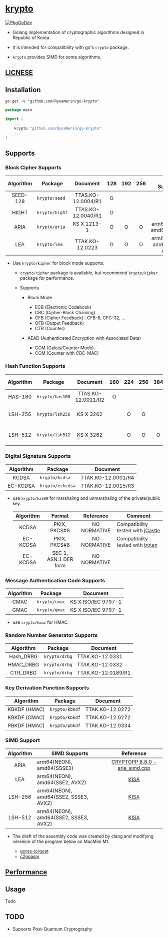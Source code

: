 # [krypto](https://pkg.go.dev/github.com/RyuaNerin/go-krypto)

[![PkgGoDev](https://pkg.go.dev/badge/github.com/RyuaNerin/go-krypto)](https://pkg.go.dev/github.com/RyuaNerin/go-krypto)

- Golang implementation of cryptographic algorithms designed in Republic of Korea

- It is intended for compatibility with go's `crypto` package.

- `krypto` provides SIMD for some algorithms.

## [LICNESE](/LICENSE)

## Installation

```shell
go get -v "github.com/RyuaNerin/go-krypto"
```

```go
package main

import (
    ...
    krypto "github.com/RyuaNerin/go-krypto"
    ...
)
```

## Supports

### Block Cipher Supports

| Algorithm | Package        | Document           | 128 | 192 | 256 | SIMD Supports                  |
|:---------:|----------------|:------------------:|:---:|:---:|:---:|:------------------------------:|
| SEED-128  | `krypto/seed`  | TTAS.KO-12.0004/R1 | O   |     |     |                                |
| HIGHT     | `krypto/hight` | TTAS.KO-12.0040/R1 | O   |     |     |                                |
| ARIA      | `krypto/aria`  | KS X 1213-1        | O   | O   | O   | arm64(NEON), amd64(SSSE3)      |
| LEA       | `krypto/lea`   | TTAK.KO-12.0223    | O   | O   | O   | arm64(NEON), amd64(SSE2, AVX2) |

- Use `krypto/kipher` for block mode supports.
    
    -  `crypto/cipher` package is available, but recommend `krypto/kipher` package for performance.
    
    - Supports

        - Block Mode

            - ECB (Electronic Codebook)
            - CBC (Cipher-Block Chaining)
            - CFB (Cipher Feedback) : CFB-8, CFG-32, ...
            - OFB (Output Feedback)
            - CTR (Counter)

        - AEAD (Authenticated Encryption with Associated Data)

            - GCM (Galois/Counter Mode)
            - CCM (Counter with CBC-MAC)

### Hash Function Supports

| Algorithm  | Package         | Document           | 160 | 224 | 256 | 384 | 512 | SIMD Supports                         |
|:----------:|-----------------|:------------------:|:---:|:---:|:---:|:---:|:---:|:-------------------------------------:|
| HAS-160    | `krypto/has160` | TTAS.KO-12.0011/R2 | O   |     |     |     |     |                                       |
| LSH-256    | `krypto/lsh256` | KS X 3262          |     | O   | O   |     |     | arm64(NEON), amd64(SSE2, SSSE3, AVX2) |
| LSH-512    | `krypto/lsh512` | KS X 3262          |     | O   | O   | O   | O   | arm64(NEON), amd64(SSE2, SSSE3, AVX2) |

### Digital Signature Supports

| Algorithm | Package          | Document           |
|:---------:|------------------|:------------------:|
| KCDSA     | `krypto/kcdsa`   | TTAK.KO-12.0001/R4 |
| EC-KCDSA  | `krypto/eckcdsa` | TTAK.KO-12.0015/R3 |

- use `krypto/kx509` for marshaling and unmarshaling of the private/public key.

    | Algorithm | Format                | Reference    | Comment                                                         |
    |:---------:|:---------------------:|:------------:|-----------------------------------------------------------------|
    | KCDSA     | PKIX, PKCS#8          | NO NORMATIVE | Compatibility tested with [jCastle](http://www.jcastle.net/)    |
    | EC-KCDSA  | PKIX, PKCS#8          | NO NORMATIVE | Compatibility tested with [botan](https://botan.randombit.net/) |
    | EC-KCDSA  | SEC 1, ASN.1 DER form | NO NORMATIVE |                                                                 |


### Message Authentication Code Supports

| Algorithm | Package       | Document            |
|:---------:|---------------|---------------------|
| CMAC      | `krypto/cmac` | KS X ISO/IEC 9797-1 |
| GMAC      | `krypto/gmac` | KS X ISO/IEC 9797-1 |

- use `crypto/hmac` for HMAC.

### Random Number Generator Supports

| Algorithm | Package       | Document            |
|:---------:|---------------|---------------------|
| Hash_DRBG | `krypto/drbg`  | TTAK.KO-12.0331    |
| HMAC_DRBG | `krypto/drbg`  | TTAK.KO-12.0332    |
| CTR_DRBG  | `krypto/drbg`  | TTAK.KO-12.0189/R1 |

### Key Derivation Function Supports

| Algorithm    | Package        | Document        |
|:------------:|----------------|-----------------|
| KBKDF (HMAC) | `krypto/kbkdf` | TTAK.KO-12.0272 |
| KBKDF (CMAC) | `krypto/kbkdf` | TTAK.KO-12.0272 |
| PBKDF (HMAC) | `krypto/pbkdf` | TTAK.KO-12.0334 |

### SIMD Support

| Algorithm | SIMD Supports                         | Reference                                                   |
|:---------:|---------------------------------------|:-----------------------------------------------------------:|
| ARIA      | arm64(NEON), amd64(SSSE3)             | [CRYPTOPP 8.8.0 - aria_simd.cpp](https://github.com/weidai11/cryptopp/blob/CRYPTOPP_8_8_0/aria_simd.cpp) |
| LEA       | arm64(NEON), amd64(SSE2, AVX2)        | [KISA](https://seed.kisa.or.kr/kisa/Board/20/detailView.do) |
| LSH-256   | arm64(NEON), amd64(SSE2, SSSE3, AVX2) | [KISA](https://seed.kisa.or.kr/kisa/Board/22/detailView.do) |
| LSH-512   | arm64(NEON), amd64(SSE2, SSSE3, AVX2) | [KISA](https://seed.kisa.or.kr/kisa/Board/22/detailView.do) |

- The draft of the assembly code was created by clang and modifying verseion of the program below on MacMini M1.

    - [gorse-io/goat](https://github.com/gorse-io/goat)
    - [c2goasm](https://github.com/minio/c2goasm)

## [Performance](/PERFORMANCE.md)

## Usage

Todo

## TODO

- Supoorts Post-Quantum Cryptography
